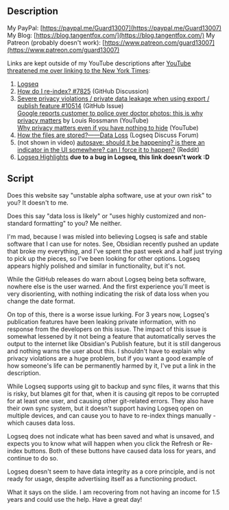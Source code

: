 ## Description

My PayPal: [https://paypal.me/Guard13007](https://paypal.me/Guard13007)
My Blog: [https://blog.tangentfox.com/](https://blog.tangentfox.com/)
My Patreon (probably doesn't work): [https://www.patreon.com/guard13007](https://www.patreon.com/guard13007)

Links are kept outside of my YouTube descriptions after [YouTube threatened me over linking to the New York Times](https://gist.github.com/TangentFoxy/e396fff78ea6494f0dec1f6632ebeb26):
1. [Logseq](https://logseq.com)
2. [How do I re-index? #7825](https://github.com/logseq/logseq/discussions/7825) (GitHub Discussion)
3. [Severe privacy violations / private data leakage when using export / publish feature #10514](https://github.com/logseq/logseq/issues/10514) (GitHub Issue)  
   [Google reports customer to police over doctor photos: this is why privacy matters](https://www.youtube.com/watch?v=CE0EB5bXj14) by Louis Rossmann (YouTube)  
   [Why privacy matters even if you have nothing to hide](https://www.youtube.com/watch?v=Hjspu7QV7O0) (YouTube)
4. [How the files are stored?——Data Loss](https://discuss.logseq.com/t/how-the-files-are-stored-data-loss/8195) (Logseq Discuss Forum)
5. (not shown in video) [autosave: should it be happening? is there an indicator in the UI somewhere? can I force it to happen?](https://www.reddit.com/r/logseq/comments/uw9hzu/autosave_should_it_be_happening_is_there_an/) (Reddit)
6. [Logseq Highlights](https://tangentfoxy.github.io/BlockSeq-Public/index.html#/page/logseq%20highlights) **due to a bug in Logseq, this link doesn't work :D**

## Script
Does this website say "unstable alpha software, use at your own risk" to you? It doesn't to me.

Does this say "data loss is likely" or "uses highly customized and non-standard formatting" to you? Me neither.

I'm mad, because I was misled into believing Logseq is safe and stable software that I can use for notes. See, Obsidian recently pushed an update that broke my everything, and I've spent the past week and a half just trying to pick up the pieces, so I've been looking for other options. Logseq appears highly polished and similar in functionality, but it's not.

While the GitHub releases do warn about Logseq being beta software, nowhere else is the user warned. And the first experience you'll meet is very disorienting, with nothing indicating the risk of data loss when you change the date format.

On top of this, there is a worse issue lurking. For 3 years now, Logseq's publication features have been leaking private information, with no response from the developers on this issue. The impact of this issue is somewhat lessened by it not being a feature that automatically serves the output to the internet like Obsidian's Publish feature, but it is still dangerous and nothing warns the user about this. I shouldn't have to explain why privacy violations are a huge problem, but if you want a good example of how someone's life can be permanently harmed by it, I've put a link in the description.

While Logseq supports using git to backup and sync files, it warns that this is risky, but blames git for that, when it is causing git repos to be corrupted for at least one user, and causing other git-related errors. They also have their own sync system, but it doesn't support having Logseq open on multiple devices, and can cause you to have to re-index things manually - which causes data loss.

Logseq does not indicate what has been saved and what is unsaved, and expects you to know what will happen when you click the Refresh or Re-index buttons. Both of these buttons have caused data loss for years, and continue to do so.

Logseq doesn't seem to have data integrity as a core principle, and is not ready for usage, despite advertising itself as a functioning product.

What it says on the slide. I am recovering from not having an income for 1.5 years and could use the help. Have a great day!

